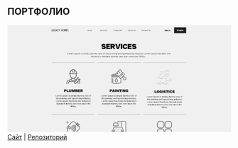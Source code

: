 ## ПОРТФОЛИО
![LegacyHome](Legacyhomes.png)
[Сайт](https://raevmaksim.github.io/LegacyHomes-Gulp-/#)  |  [Репозиторий](https://raevmaksim.github.io/LegacyHomes-Gulp-/#](https://github.com/raevmaksim/LegacyHomes-Gulp-))
